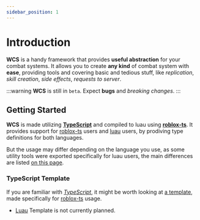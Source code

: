 ```yaml
---
sidebar_position: 1
---
```


# Introduction  

**WCS** is a handy framework that provides **useful abstraction** for your combat systems.
It allows you to create **any kind** of combat system with **ease**, providing tools and covering basic and tedious stuff, like *replication*,
*skill creation*, *side effects*, *requests to server*.

:::warning
**WCS** is still in `beta`. Expect **bugs** and *breaking changes*.
:::

## Getting Started

**WCS** is made utilizing **[TypeScript](https://typescriptlang.org/)** and compiled to luau using **[roblox-ts](https://roblox-ts.com/)**. It provides support for
[roblox-ts](https://roblox-ts.com/) users and [luau](https://luau-lang.org/) users,
by prodiving type definitions for both languages.

But the usage may differ depending on the language you use, as some utility tools were exported specifically for luau users,
the main differences are listed [on this page](./extras//differences.md).

### TypeScript Template
If you are familiar with *[TypeScript](https://typescriptlang.org/)*, it might be worth looking at [a template](https://github.com/g1mmethemoney/WCS-Example),
made specifically for [roblox-ts](https://roblox-ts.com/) usage.
 - [Luau](https://luau-lang.org/) Template is not currently planned.